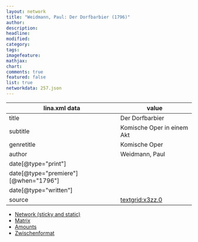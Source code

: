 ```yaml
---
layout: network
title: "Weidmann, Paul: Der Dorfbarbier (1796)"
author:
description:
headline:
modified:
category:
tags:
imagefeature: 
mathjax: 
chart: 
comments: true
featured: false
list: true
networkdata: 257.json
---
```

lina.xml data  | value
------------- | -------------
title|Der Dorfbarbier
subtitle|Komische Oper in einem Akt
genretitle|Komische Oper
author|Weidmann, Paul
date[@type="print"]|
date[@type="premiere"][@when="1796"]|
date[@type="written"]|
source|[textgrid:x3zz.0](https://textgridlab.org/1.0/tgcrud-public/rest/textgrid:x3zz.0/data)



* [Network (sticky and static)](/network257)
* [Matrix](/matrix257)
* [Amounts](/amount257)
* [Zwischenformat](/lina257 )
